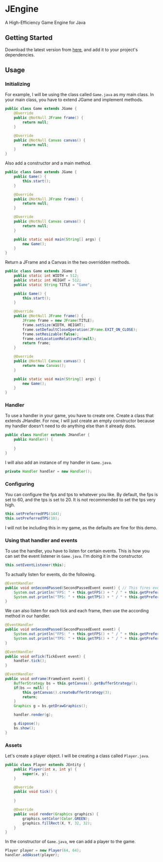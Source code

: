 # JEngine
A High-Efficiency Game Engine for Java
## Getting Started
Download the latest version from [here](./builds/JEngine_1.4.jar), and add it to your project's dependencies.
## Usage
### Initializing
For example, I will be using the class called ``Game.java`` as my main class. In your main class, you have to extend JGame and implement methods.
```java
public class Game extends JGame {
    @Override
    public @NotNull JFrame frame() {
        return null;
    }

    @Override
    public @NotNull Canvas canvas() {
        return null;
    }
}
```
Also add a constructor and a main method.
```java
public class Game extends JGame {
    public Game() {
        this.start();
    }

    @Override
    public @NotNull JFrame frame() {
        return null;
    }

    @Override
    public @NotNull Canvas canvas() {
        return null;
    }

    public static void main(String[] args) {
        new Game();
    }
}
```
Return a JFrame and a Canvas in the two overridden methods.
```java
public class Game extends JGame {
    public static int WIDTH = 512;
    public static int HEIGHT = 512;
    public static String TITLE = "Game";

    public Game() {
        this.start();
    }

    @Override
    public @NotNull JFrame frame() {
        JFrame frame = new JFrame(TITLE);
        frame.setSize(WIDTH, HEIGHT);
        frame.setDefaultCloseOperation(JFrame.EXIT_ON_CLOSE);
        frame.setResizable(false);
        frame.setLocationRelativeTo(null);
        return frame;
    }

    @Override
    public @NotNull Canvas canvas() {
        return new Canvas();
    }

    public static void main(String[] args) {
        new Game();
    }
}
```
### Handler
To use a handler in your game, you have to create one. Create a class that extends JHandler. For now, I will just create an empty constructor because my handler doesn't need to do anything else than it already does.
```java
public class Handler extends JHandler {
    public Handler() {
        
    }
}
```
I will also add an instance of my handler in ``Game.java``.
```java
private Handler handler = new Handler();
```
### Configuring
You can configure the fps and tps to whatever you like. By default, the fps is set to 60, and the tps is set to 20. It is not recommended to set the tps very high.
```java
this.setPreferredFPS(144);
this.setPreferredTPS(10);
```
I will not be including this in my game, as the defaults are fine for this demo.
### Using that handler and events
To use the handler, you have to listen for certain events. This is how you can set the event listener in ``Game.java``. I'm doing it in the constructor.
```java
this.setEventListener(this);
```
To actually listen for events, do the following.
```java
@EventHandler
public void onSecondPassed(SecondPassedEvent event) { // This fires every second. We can just ouput the fps and tps every second.
    System.out.println("FPS: " + this.getFPS() + " / " + this.getPreferredFPS());
    System.out.println("TPS: " + this.getTPS() + " / " + this.getPreferredTPS());
}
```
We can also listen for each tick and each frame, then use the according method in our handler.
```java
@EventHandler
public void onSecondPassed(SecondPassedEvent event) {
    System.out.println("FPS: " + this.getFPS() + " / " + this.getPreferredFPS());
    System.out.println("TPS: " + this.getTPS() + " / " + this.getPreferredTPS());
}

@EventHandler
public void onTick(TickEvent event) {
    handler.tick();
}

@EventHandler
public void onFrame(FrameEvent event) {
    BufferStrategy bs = this.getCanvas().getBufferStrategy();
    if(bs == null) {
        this.getCanvas().createBufferStrategy(3);
        return;
    }
    Graphics g = bs.getDrawGraphics();

    handler.render(g);

    g.dispose();
    bs.show();
}
```
### Assets
Let's create a player object. I will be creating a class called ``Player.java``.
```java
public class Player extends JEntity {
    public Player(int x, int y) {
        super(x, y);
    }

    @Override
    public void tick() {
        
    }

    @Override
    public void render(Graphics graphics) {
        graphics.setColor(Color.GREEN);
        graphics.fillRect(X, Y, 32, 32);
    }
}
```
In the constructor of ``Game.java``, we can add a player to the game.
```java
Player player = new Player(64, 64);
handler.addAsset(player);
```
